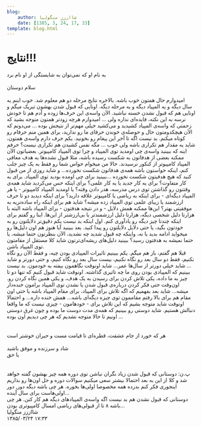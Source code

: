 ```yaml
---
blog:
    author: شااززز منگولیا
    date: [1385, 3, 24, 17, 33]
template: blog.html
---
```

# نتایج!!!

<div class="cnt">
به نام او که نمی‌توان به شایستگی از او نام برد<br/><br/>سلام دوستان<br/><br/>امیدوارم حال همتون خوب باشه. بالاخره نتایج مرحله دو هم معلوم شد. خوب اینم یه سال دیگه و یه المپیاد دیگه و یه مرحله‌ دیگه. اونایی که قبول شدن بهشون تبریک میگم و اونایی هم که قبول نشدن خسته نباشید. الآن واسه‌ی این حرف‌ها زوده و آدم هم تا خودش نرسه به این نکته، فایده‌ای نداره ولی ... امیدوارم هرچه زودتر همتون متوجه بشید که زحمتی که واسه‌ی المپیاد کشیدید و می‌کشید خیلی مهم‌تر از نتیجش بوده ... می‌دونم که الآن هیچکدومتون حال و حوصله‌ی خوندن حرفای ما رو ندارید، برای همین منم حرفام رو کوتاه میکنم. بد نیست اگه تا آخر این پیغام رو بخونید. یکم حرف دارم واسه‌ی همتون، شاید یه مقدار هم تکراری باشه ولی خوب ... مگه نفس کشیدن هم تکراری نیست؟ حرفم اینه که ببینید واسه‌ی چی اومدید توی المپیاد و چرا توی المپیاد کامپیوتر. بعضیاتون الآن ممکنه بعضی از هدفاتون به شکست رسیده باشه، مثلا قبول نشده‌ها به هدف معافی المپیاد کامپیوتر از کنکور نرسیدند. حالا من میخوام حواس شما رو فقط به یک چیز جلب کنم، اینکه حواستون باشه همه‌ی هدفاتون شکست نخورده... و شاید روزی از من قبول کنید که هیچ هدفیتون شکست نخورده ...ببینید برای چی اومده بودید توی المپیاد. برای یه کار متفاوت؟ برای یه کار جدید یا یه کار علمی؟ برای اینکه حس می‌کردید شاید همه‌ی وقتتون رو گذاشتن توی درس مدرسه، هدر دادن وقته؟ یا اومدید المپیاد کامپیوتر - یا هر المپیاد دیگه‌ای - برای اینکه به ریاضی یا کامپیوتر علاقه دارید؟ برای اینکه دیدید دو تا حرف ارزشمند یا زیبای علمی توی المپیاد زده میشه؟ شاید هم برای اینکه راه ساده‌تریه به موفقیتی بهتر؟ این‌ها ممکنه همش دلایل - و در نتیجه هدفتون - برای المپیاد باشه البته با هزارتا دلیل شخصی دیگه، هزارتا دلیل ارزشمندتر یا بی‌ارزشتر از این‌ها. اینا رو گفتم برای اینکه چندتا چیز دیگه رو یادآوری کنم. اول اینکه بد نیست یکم دقیق‌تر دلایلتون رو به خودتون بگید، یا حتی دلایل دلایلتون رو پیدا کنید. بعد ببینید آیا هنوز هم اون دلیل‌ها رو میخواید ادامه بدید یا نه، واینکه چه قبول شدید چه نشدید، الآن بنظرتون حتما میشه، یا حتما نمیشه به هدفتون رسید؟ ببینید دلیل‌های ریشه‌ای‌ترتون شاید کلا مستقل از مقامتون توی المپیاد باشن.<br/>قبلا هم گفتم، باز هم میگم. یکم ببینیم تاثیرات المپیادی بودن چیه، و فقط الآن رو نگاه نکنیم، فقط دو سال بعد رو نگاه نکنیم، بیست سال بعد رو نگاه کنیم، و حتی دورتر و شاید ... شاید خیلی دورتر از سال‌ها عمر... شاید اونوقت نگاهمون بیفته به خودمون. بد نیست ببینیم که المپیادی بودن روی ما چه تاثیری گذاشته. اونوقت شاید قبول کنیم که تنها دو تا چیز به ما داده، یکی تلاش کردن برای رسیدن به یک هدف، و یکی همین نگاه کردن رو. اون‌وقت حتی فکر کردن درباره‌ی قبول شدن یا نشدن توی المپیاد برامون خنده‌دار میشه... شاید بعد بفهمیم که اگه تلاش برای المپیاد، برای مقام المپیاد باشه یا حتی اون مقام هم برای بالا رفتم مقاممون توی چیزه دیگه‌ای باشه... همش خنده داره... و احتمالا اونوقت شاید متوجه بشیم که این تلاش برای - خودهامون - چیزی نیست که ما واقعا دنبالش هستیم. شاید دوستی رو ببینیم که همه‌ی مدت دوست ما بوده و چون غرق دوستی اونیم تا حالا متوجه نشدیم که هر چی دیدیم اون بوده ...<br/><br/><br/>هر که خورد از جام عشقت، قطره‌ای تا قیامت مست و حیران خوشتر است<br/><br/>شاد و سرزنده و موفق باشید<br/>یا حق<br/><br/><br/>پ.ن: دوستانی که قبول شدن زیاد نگران نباشن توی دوره همه چیز بهشون گفته خواهد شد و کلا از این به بعد احتمالا بیشتر سعی میکنیم سوالات دوره و حل اون‌ها رو بذاریم اینجوری فکر کنم بدرده همه مخصوصا اولی‌ها بخوره. هر چی باشه دیگه دور, دور اولی‌هاست برای سال آینده...<br/>دوستانی که قبول نشدن هم بد نیست اگه واسه‌ی المپیادهای دیگه هم کار کنن. هر چی باشه ۸ تا از قبولی‌های ریاضی امسال کامپیوتری بودن...
</div>

<div class="blog-info">
    <div class="blog-author">شااززز منگولیا</div>
    <div class="blog-date">۱۳۸۵/۰۳/۲۴ ۱۷:۳۳</div>
</div>

